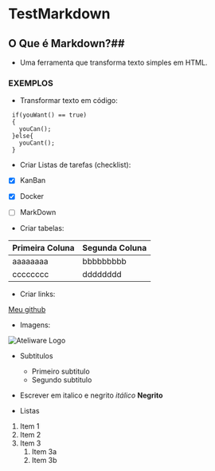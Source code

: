 # TestMarkdown

## O Que é Markdown?##
  - Uma ferramenta que transforma texto simples em HTML.
 ### EXEMPLOS ###
 
 - Transformar texto em código:
 
 ```
  if(youWant() == true)
  {
    youCan(); 
  }else{
    youCant();
  }
  ``` 
 - Criar Listas de tarefas (checklist):
 - [x] KanBan
 - [x] Docker
 - [ ] MarkDown
 
 
 - Criar tabelas:
  
  Primeira Coluna | Segunda Coluna
  --------------- | --------------
  aaaaaaaa | bbbbbbbbb
  cccccccc | dddddddd

 - Criar links:
  
  [Meu github](https://github.com/samuelleand)
  
 - Imagens:
  
  ![Ateliware Logo](https://d1qb2nb5cznatu.cloudfront.net/startups/i/563026-8a3873340452e5767579f5f32200e4e1-medium_jpg.jpg?buster=1419334873)
 - Subtitulos
   - Primeiro subtitulo
    - Segundo subtitulo
    
  - Escrever em italico e negrito
     *itálico*
     **Negrito**
     
   - Listas
   1. Item 1
1. Item 2
1. Item 3
   1. Item 3a
   1. Item 3b
     
